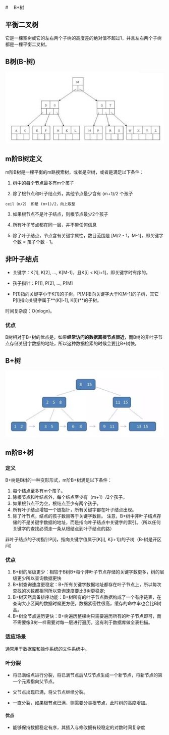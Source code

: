 #　 B+树



## 平衡二叉树

它是一棵空树或它的左右两个子树的高度差的绝对值不超过1，并且左右两个子树都是一棵平衡二叉树。



## B树(B-树)

![image-20221028105607448](img/image-20221028105607448.png)



## m阶B树定义



m阶B树是一棵平衡的m路搜索树，或者是空树，或者是满足以下条件：

1. 树中的每个节点最多有m个孩子

2. 除了根节点和叶子结点外，其他节点最少含有 (m+1)/2 个孩子

~~~
ceil（m/2） 即是 (m+1)/2，向上取整
~~~

3. 如果根节点不是叶子结点，则根节点最少2个孩子

4. 所有叶子节点都在同一层，并不带任何信息

5. 除了叶子结点，节点含有关键字属性，数目范围是 [M/2 - 1，M-1]，即关键字个数 = 孩子个数 - 1。



## 非叶子结点

+ 关键字：K[1], K[2], …, K[M-1]，且K[i] < K[i+1]，即关键字时有序的。

+ 孩子指针：P[1], P[2], …, P[M]

+ P[1]指向关键字小于K[1]的子树，P[M]指向关键字大于K[M-1]的子树，其它P[i]指向关键字属于**(K[i-1], K[i])**的子树。

时间复杂度：O(nlogn)。



### 优点

​		B树相对于B+树的优点是，如果**经常访问的数据离根节点很近**，而B树的非叶子节点存储关键字数据的地址，所以这种数据检索的时候会要比B+树快。



## B+树

![image-20221028105635475](img/image-20221028105635475.png)



## m阶B+树



### 定义

B+树是B树的一种变形形式，m阶B+树满足以下条件：

1. 每个结点至多有m个孩子。
2. 除根节点和叶结点外，每个结点至少有（m+1）/2个孩子。
3. 如果根节点不为空，根结点至少有两个孩子。
4. 所有叶子结点增加一个链指针，所有关键字都在叶子结点出现。
5. 除了叶节点，结点的孩子数目等于关键字数目。 注意，B+树中非叶子结点存储的不是关键字数据的地址，而是指向叶子结点中关键字的索引。（所以任何关键字的查找必须走一条从根结点到叶子结点的路）

非叶子结点的子树指针P[i]，指向关键字值属于[K[i], K[i+1])的子树（B-树是开区间）



### 优点

1. B+树的层级更少：相较于B树B+每个非叶子节点存储的关键字数更多，树的层级更少所以查询数据更快
2. B+树查询速度更稳定：B+所有关键字数据地址都存在叶子节点上，所以每次查找的次数都相同所以查询速度要比B树更稳定;
3. B+树天然具备排序功能：B+树所有的叶子节点数据构成了一个有序链表，在查询大小区间的数据时候更方便，数据紧密性很高，缓存的命中率也会比B树高。
4. B+树全节点遍历更快：B+树遍历整棵树只需要遍历所有的叶子节点即可，而不需要像B树一样需要对每一层进行遍历，这有利于数据库做全表扫描。



### 适应场景

通常用于数据库和操作系统的文件系统中。



### 叶分裂

+ 将已满结点进行分裂，将已满节点后M/2节点生成一个新节点，将新节点的第一个元素指向父节点。

+ 父节点出现已满，将父节点继续分裂。

+ 一直分裂，如果根节点已满，则需要分类根节点，此时树的高度增加。

#### 优点

+ 能够保持数据稳定有序，其插入与修改拥有较稳定的对数时间复杂度

